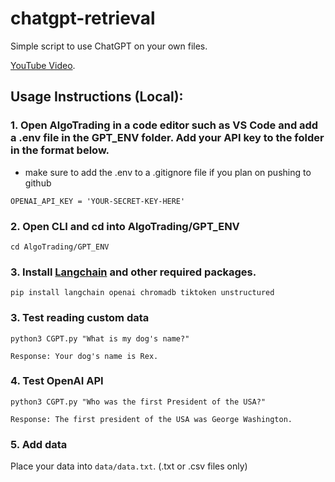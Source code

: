 # chatgpt-retrieval

Simple script to use ChatGPT on your own files.

[YouTube Video](https://youtu.be/9AXP7tCI9PI).

## Usage Instructions (Local):

### 1. Open AlgoTrading in a code editor such as VS Code and add a .env file in the GPT_ENV folder. Add your API key to the folder in the format below.
* make sure to add the .env to a .gitignore file if you plan on pushing to github
```
OPENAI_API_KEY = 'YOUR-SECRET-KEY-HERE'
```
### 2. Open CLI and cd into AlgoTrading/GPT_ENV
```
cd AlgoTrading/GPT_ENV
```

### 3. Install [Langchain](https://github.com/hwchase17/langchain) and other required packages.
```
pip install langchain openai chromadb tiktoken unstructured
```

### 3. Test reading custom data
```
python3 CGPT.py "What is my dog's name?"

Response: Your dog's name is Rex.
```
### 4. Test OpenAI API
```
python3 CGPT.py "Who was the first President of the USA?"

Response: The first president of the USA was George Washington.
```
### 5. Add data
Place your data into `data/data.txt`. (.txt or .csv files only)
